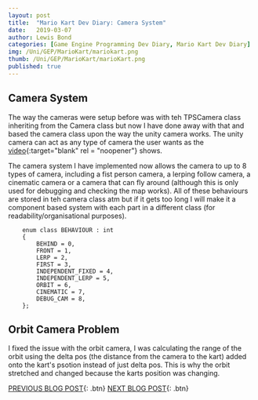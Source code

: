 ```yaml
---
layout: post
title:  "Mario Kart Dev Diary: Camera System"
date:   2019-03-07
author: Lewis Bond
categories: [Game Engine Programming Dev Diary, Mario Kart Dev Diary]
img: /Uni/GEP/MarioKart/mariokart.png
thumb: /Uni/GEP/MarioKart/marioKart.png
published: true
---
```

<!--more-->

## Camera System

The way the cameras were setup before was with teh TPSCamera class inheriting from the Camera class but now I have done away with that and based the camera class upon the way the unity camera works. The unity camera can act as any type of camera the user wants as the [video](https://youtu.be/xvyrzwwU1DE){:target="blank" rel = "noopener"} shows.

The camera system I have implemented now allows the camera to up to 8 types of camera, including a fist person camera, a lerping follow camera, a cinematic camera or a camera that can fly around (although this is only used for debugging and checking the map works). All of these behaviours are stored in teh camera class atm but if it gets too long I will make it a component based system with each part in a different class (for readability/organisational purposes).

~~~
	enum class BEHAVIOUR : int
	{
		BEHIND = 0,
		FRONT = 1,
		LERP = 2,
		FIRST = 3,
		INDEPENDENT_FIXED = 4,
		INDEPENDENT_LERP = 5,
		ORBIT = 6,
		CINEMATIC = 7,
		DEBUG_CAM = 8,
	};
~~~

## Orbit Camera Problem

I fixed the issue with the orbit camera, I was calculating the range of the orbit using the delta pos (the distance from the camera to the kart) added onto the kart's psotion instead of just delta pos. This is why the orbit stretched and changed because the karts position was changing.  

[PREVIOUS BLOG POST](https://lbondi7.github.io/developer%20diary/game%20engine%20programming%20dev%20diary/mario%20kart%20dev%20diary/gep-mariokart-4){: .btn} [NEXT BLOG POST](https://lbondi7.github.io/developer%20diary/game%20engine%20programming%20dev%20diary/mario%20kart%20dev%20diary/gep-mariokart-6){: .btn}
